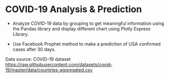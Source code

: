 
# COVID-19 Analysis & Prediction

- Analyze COVID-19 data by grouping to get meaningful information using the Pandas library 
and display different chart using Plotly Express Library.

- Use Facebook Prophet method to make a prediction of USA confirmed cases after 30 days.

Data source: COVID-19 dataset
https://raw.githubusercontent.com/datasets/covid-19/master/data/countries-aggregated.csv
